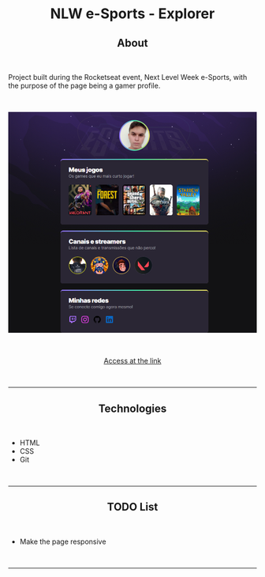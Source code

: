 <h1 align="center">
NLW e-Sports - Explorer
</h1>

<h2 align="center">
About
</h2>

<br>

Project built during the Rocketseat event, Next Level Week e-Sports, with the purpose of the page being a gamer profile.

<br>

![preview](./assets/preview.png)

<br>

<p align="center">
  <a href="https://my-gamer-profile.vercel.app">
  Access at the link 
  </a>
</p>

<br>

<hr>

<h2 align="center">
Technologies
</h2>

<br>

- HTML
- CSS
- Git

<br>

<hr>

<h2 align="center">
TODO List
</h2>

<br>

- Make the page responsive

<br>

<hr>


